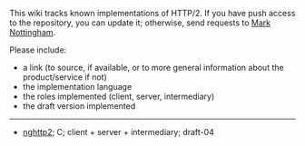 This wiki tracks known implementations of HTTP/2. If you have push access to the repository, you can update it; otherwise, send requests to [Mark Nottingham](mailto:mnot@mnot.net).

Please include:

* a link (to source, if available, or to more general information about the product/service if not)
* the implementation language
* the roles implemented (client, server, intermediary)
* the draft version implemented

***

* [nghttp2](https://github.com/tatsuhiro-t/nghttp2); C; client + server + intermediary; draft-04